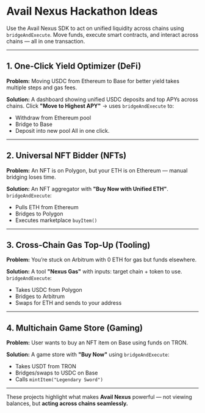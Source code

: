 # Avail Nexus Hackathon Ideas

Use the Avail Nexus SDK to act on unified liquidity across chains using `bridgeAndExecute`.
Move funds, execute smart contracts, and interact across chains — all in one transaction.

---

## 1. One-Click Yield Optimizer (DeFi)

**Problem:**
Moving USDC from Ethereum to Base for better yield takes multiple steps and gas fees.

**Solution:**
A dashboard showing unified USDC deposits and top APYs across chains.
Click **"Move to Highest APY"** → uses `bridgeAndExecute` to:
- Withdraw from Ethereum pool
- Bridge to Base
- Deposit into new pool
All in one click.

---

## 2. Universal NFT Bidder (NFTs)

**Problem:**
An NFT is on Polygon, but your ETH is on Ethereum — manual bridging loses time.

**Solution:**
An NFT aggregator with **"Buy Now with Unified ETH"**.
`bridgeAndExecute`:
- Pulls ETH from Ethereum
- Bridges to Polygon
- Executes marketplace `buyItem()`

---

## 3. Cross-Chain Gas Top-Up (Tooling)

**Problem:**
You’re stuck on Arbitrum with 0 ETH for gas but funds elsewhere.

**Solution:**
A tool **"Nexus Gas"** with inputs: target chain + token to use.
`bridgeAndExecute`:
- Takes USDC from Polygon
- Bridges to Arbitrum
- Swaps for ETH and sends to your address

---

## 4. Multichain Game Store (Gaming)

**Problem:**
User wants to buy an NFT item on Base using funds on TRON.

**Solution:**
A game store with **"Buy Now"** using `bridgeAndExecute`:
- Takes USDT from TRON
- Bridges/swaps to USDC on Base
- Calls `mintItem("Legendary Sword")`

---

These projects highlight what makes **Avail Nexus** powerful — not viewing balances, but **acting across chains seamlessly.**
